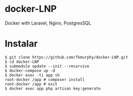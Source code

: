 # docker-LNP
Docker with Laravel, Nginx, PostgresSQL

# Instalar

```
$ git clone https://github.com/fkmurphy/docker-LNP.git
$ cd docker-LNP
$ submodule update --init --recursive
$ docker-compose up -d
$ docker exec -ti app sh
root-docker /app # composer install
root-docker /app # exit
$ docker exec app php artisan key:generate
```


